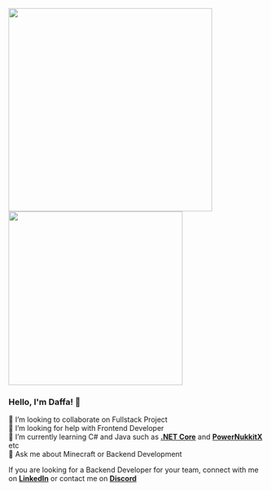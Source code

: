 <p align="start">
  <img src="https://github-readme-stats-pixelwhizs-projects.vercel.app/api?username=pixelwhiz&theme=darcula&hide_border=true&include_all_commits=true&count_private=true&show_icons=true" width="400" />
  <img src="https://github-readme-stats-sigma-five.vercel.app/api/top-langs?username=pixelwhiz&theme=darcula&show_icons=true&hide_border=true&locale=en&layout=compact" width="342" />
</p>

### Hello, I'm Daffa! 👋

👯 I’m looking to collaborate on Fullstack Project  
🤝 I’m looking for help with Frontend Developer  
🌱 I’m currently learning C# and Java such as [**.NET Core**](https://github.com/dotnet/core) and [**PowerNukkitX**](https://github.com/PowerNukkitX/PowerNukkitX) etc  
💬 Ask me about Minecraft or Backend Development  

If you are looking for a Backend Developer for your team, connect with me on [**LinkedIn**](https://www.linkedin.com/in/daffaxcl) or contact me on [**Discord**](https://discord.com/users/591983759965028363)
